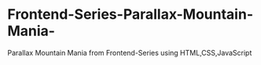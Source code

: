 # Frontend-Series-Parallax-Mountain-Mania-
Parallax Mountain Mania from Frontend-Series using HTML,CSS,JavaScript
